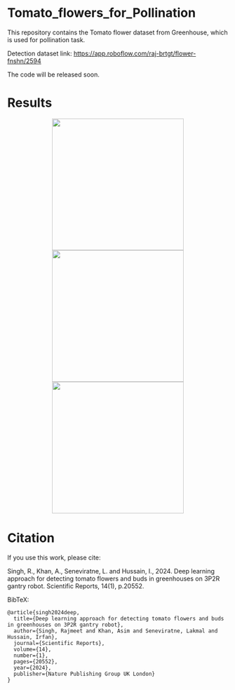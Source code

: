 # Tomato_flowers_for_Pollination

This repository contains the Tomato flower dataset from Greenhouse, which is used for pollination task.

Detection dataset link: https://app.roboflow.com/raj-brtgt/flower-fnshn/2594

The code will be released soon.

# Results

<p align="center">
<img src="E:\Abu_Dabi_2023\Silal visit 27-03-24\data\tomato flower\images\opencv\Scripts\1.png" width="300" />
<img src="E:\Abu_Dabi_2023\Silal visit 27-03-24\data\tomato flower\images\opencv\Scripts\2.jpg" width="300" />
<img src="E:\Abu_Dabi_2023\Silal visit 27-03-24\data\tomato flower\images\opencv\Scripts\3.jpg" width="300" />
</p>

# Citation
If you use this work, please cite:

Singh, R., Khan, A., Seneviratne, L. and Hussain, I., 2024. Deep learning approach for detecting tomato flowers and buds in greenhouses on 3P2R gantry robot. Scientific Reports, 14(1), p.20552.

BibTeX:
```
@article{singh2024deep,
  title={Deep learning approach for detecting tomato flowers and buds in greenhouses on 3P2R gantry robot},
  author={Singh, Rajmeet and Khan, Asim and Seneviratne, Lakmal and Hussain, Irfan},
  journal={Scientific Reports},
  volume={14},
  number={1},
  pages={20552},
  year={2024},
  publisher={Nature Publishing Group UK London}
}
```

